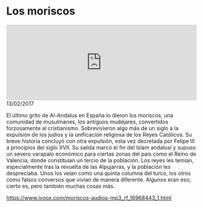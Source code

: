 # Los moriscos
<iframe id='audio_88903085' frameborder='0' allowfullscreen='' scrolling='no' height='200' style='width:100%;' src='https://www.ivoox.com/player_ej_16968443_6_1.html' loading='lazy'></iframe>13/02/2017

El último grito de Al-Andalus en España lo dieron los moriscos, una comunidad de musulmanes, los antiguos mudéjares, convertidos forzosamente al cristianismo. Sobrevivieron algo más de un siglo a la expulsión de los judíos y la unificación religiosa de los Reyes Católicos. Su breve historia concluyó con otra expulsión, esta vez decretada por Felipe III a principios del siglo XVII. Su salida marcó el fin del Islam andalusí y supuso un severo varapalo económico para ciertas zonas del país como el Reino de Valencia, donde constituían un tercio de la población. Los reyes les temían, especialmente tras la revuelta de las Alpujarras, y la población les despreciaba. Unos los veían como una quinta columna del turco, los otros como falsos conversos que vivían de manera diferente. Algunos eran eso, cierto es, pero también muchas cosas más.

https://www.ivoox.com/moriscos-audios-mp3_rf_16968443_1.html
